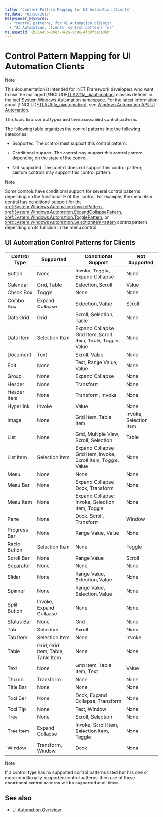 ```yaml
---
title: "Control Pattern Mapping for UI Automation Clients"
ms.date: "03/30/2017"
helpviewer_keywords: 
  - "control patterns, for UI Automation clients"
  - "UI Automation, clients, control patterns for"
ms.assetid: 8b81645b-8be3-4e26-9c98-4fb0fceca06b
---
```

# Control Pattern Mapping for UI Automation Clients
> [!NOTE]
> This documentation is intended for .NET Framework developers who want to use the managed [!INCLUDE[TLA2#tla_uiautomation](../../../includes/tla2sharptla-uiautomation-md.md)] classes defined in the <xref:System.Windows.Automation> namespace. For the latest information about [!INCLUDE[TLA2#tla_uiautomation](../../../includes/tla2sharptla-uiautomation-md.md)], see [Windows Automation API: UI Automation](/windows/win32/winauto/entry-uiauto-win32).  
  
 This topic lists control types and their associated control patterns.  
  
 The following table organizes the control patterns into the following categories:  
  
- Supported. The control must support this control pattern.  
  
- Conditional support. The control may support this control pattern depending on the state of the control.  
  
- Not supported. The control does not support this control pattern; custom controls may support this control pattern.  
  
> [!NOTE]
> Some controls have conditional support for several control patterns depending on the functionality of the control. For example, the menu item control has conditional support for the <xref:System.Windows.Automation.InvokePattern>, <xref:System.Windows.Automation.ExpandCollapsePattern>, <xref:System.Windows.Automation.TogglePattern>, or <xref:System.Windows.Automation.SelectionItemPattern> control pattern, depending on its function in the menu control.  
  
<a name="control_mapping_clients"></a>   
## UI Automation Control Patterns for Clients  
  
|Control Type|Supported|Conditional Support|Not Supported|  
|------------------|---------------|-------------------------|-------------------|  
|Button|None|Invoke, Toggle, Expand Collapse|None|  
|Calendar|Grid, Table|Selection, Scroll|Value|  
|Check Box|Toggle|None|None|  
|Combo Box|Expand Collapse|Selection, Value|Scroll|  
|Data Grid|Grid|Scroll, Selection, Table|None|  
|Data Item|Selection Item|Expand Collapse, Grid Item, Scroll Item, Table, Toggle, Value|None|  
|Document|Text|Scroll, Value|None|  
|Edit|None|Text, Range Value, Value|None|  
|Group|None|Expand Collapse|None|  
|Header|None|Transform|None|  
|Header Item|None|Transform, Invoke|None|  
|Hyperlink|Invoke|Value|None|  
|Image|None|Grid Item, Table Item|Invoke, Selection Item|  
|List|None|Grid, Multiple View, Scroll, Selection|Table|  
|List Item|Selection Item|Expand Collapse, Grid Item, Invoke, Scroll Item, Toggle, Value|None|  
|Menu|None|None|None|  
|Menu Bar|None|Expand Collapse, Dock, Transform|None|  
|Menu Item|None|Expand Collapse, Invoke, Selection Item, Toggle|None|  
|Pane|None|Dock. Scroll, Transform|Window|  
|Progress Bar|None|Range Value, Value|None|  
|Radio Button|Selection Item|None|Toggle|  
|Scroll Bar|None|Range Value|Scroll|  
|Separator|None|None|None|  
|Slider|None|Range Value, Selection, Value|None|  
|Spinner|None|Range Value, Selection, Value|None|  
|Split Button|Invoke, Expand Collapse|None|None|  
|Status Bar|None|Grid|None|  
|Tab|Selection|Scroll|None|  
|Tab Item|Selection Item|None|Invoke|  
|Table|Grid, Grid Item, Table, Table Item|None|None|  
|Text|None|Grid Item, Table Item, Text|Value|  
|Thumb|Transform|None|None|  
|Title Bar|None|None|None|  
|Tool Bar|None|Dock, Expand Collapse, Transform|None|  
|Tool Tip|None|Text, Window|None|  
|Tree|None|Scroll, Selection|None|  
|Tree Item|Expand Collapse|Invoke, Scroll Item, Selection Item, Toggle|None|  
|Window|Transform, Window|Dock|None|  
  
> [!NOTE]
> If a control type has no supported control patterns listed but has one or more conditionally-supported control patterns, then one of those conditional control patterns will be supported at all times.  
  
## See also

- [UI Automation Overview](ui-automation-overview.md)
